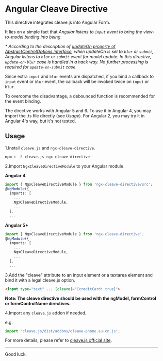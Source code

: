 # Angular Cleave Directive

This directive integrates cleave.js into Angular Form.

It lies on a simple fact that *Angular listens to `input` event to bring the view-to-model binding into being*.

_* According to the description of [updateOn property of AbstractControlOptions interface](https://angular.io/api/forms/AbstractControlOptions), when updateOn is set to `blur` or `submit`, Angular listens to `blur` or `submit` event for model update. In this directive, `update-on-blur` case is handled in a hack way. No further processing is required for `update-on-submit` case._

Since extra `input` and `blur` events are dispatched, if you bind a callback to `input` event or `blur` event, the callback will be invoked twice on `input` or `blur`.

To overcome the disadvantage, a debounced function is recommended for the event binding.

The directive works with Angular 5 and 6. To use it in Angular 4, you may import the .ts file directly (see *Usage*). For Angular 2, you may try it in Angular 4's way, but it's not tested.


## Usage

1.Install `cleave.js` and `ngx-cleave-directive`.

```bash
npm i -S cleave.js ngx-cleave-directive
```

2.Import `NgxCleaveDirectiveModule` to your Angular module.

**Angular 4**

```typescript
import { NgxCleaveDirectiveModule } from 'ngx-cleave-directive/src';
@NgModule({
  imports: [
    ...
    NgxCleaveDirectiveModule,
    ...
  ],
  ...
```

**Angular 5+**

```typescript
import { NgxCleaveDirectiveModule } from 'ngx-cleave-directive';
@NgModule({
  imports: [
    ...
    NgxCleaveDirectiveModule,
    ...
  ],
  ...
```

3.Add the "cleave" attribute to an input element or a textarea element and bind it with a legal cleave.js option.

```html
<input type="text" ... [cleave]="{creditCard: true}">
```

**Note: The cleave directive should be used with the ngModel, formControl or formControlName directives.**

4.Import any `cleave.js` addon if needed.

e.g.

```typescript
import 'cleave.js/dist/addons/cleave-phone.au-cn.js';
````

For more details, please refer to [cleave.js official site](https://nosir.github.io/cleave.js/).

---
Good luck.
